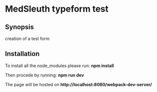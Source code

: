 # MedSleuth typeform test

## Synopsis
creation of a test form

## Installation
To install all the node_modules please run:  **npm install**


Then procede by running: **npm run dev**


The page will be hosted on **http://localhost:8080/webpack-dev-server/**
